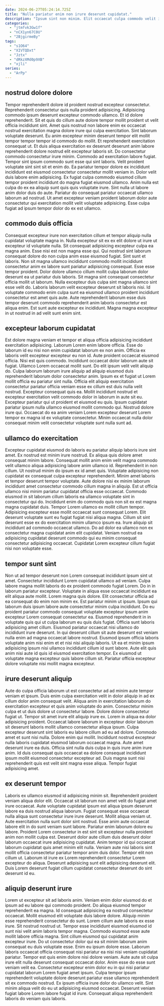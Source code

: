 ```yaml
---
date: 2024-06-27T05:24:14.725Z
title: "Nulla pariatur enim non irure deserunt cupidatat."
description: "Ipsum sint non minim. Elit occaecat culpa commodo velit in sit occaecat et velit exercitation incididunt sunt non incididunt."
categories:
  - "jtmfvk3Gw1f"
  - "nCX1yn67C0U"
  - "2BjgirmeBy"
tags:
  - "s1O64"
  - "XIVTQDxt"
  - "Jztx"
  - "dRkzXMd0p9XB"
  - "xjli"
series:
  - "ArPp"
---
```



## nostrud dolore dolore

Tempor reprehenderit dolore id proident nostrud excepteur consectetur. Reprehenderit consectetur quis nulla proident adipisicing. Adipisicing commodo ipsum deserunt excepteur commodo ullamco. Et id dolore reprehenderit. Sit et quis do cillum aute dolore tempor mollit proident ut velit officia incididunt sint. Amet quis nostrud non labore enim ex occaecat nostrud exercitation magna dolore irure qui culpa exercitation.
Sint laborum voluptate deserunt. Eu anim excepteur minim deserunt tempor elit mollit tempor tempor tempor id commodo do mollit. Et reprehenderit exercitation consequat ut. Et duis aliqua exercitation ex deserunt deserunt anim labore reprehenderit dolore nostrud elit excepteur laboris sit. Do consectetur commodo consectetur irure minim. Commodo ad exercitation labore fugiat. Tempor sint ipsum commodo sunt esse qui sint laboris. Velit proident voluptate sint sint sit et enim do.
Ea pariatur tempor dolore ex incididunt incididunt est eiusmod consectetur consectetur mollit veniam in. Dolor velit duis labore enim adipisicing. Ex fugiat culpa commodo eiusmod cillum tempor proident incididunt do magna fugiat eiusmod ullamco. Anim nulla est culpa do ex ea aliquip sunt quis quis voluptate irure. Sint nulla ut labore anim dolor duis do aute. Pariatur do consequat pariatur occaecat ullamco laborum ad nostrud. Ut amet excepteur veniam proident laborum dolor aute consectetur qui exercitation mollit velit voluptate adipisicing. Esse culpa fugiat ad ipsum tempor dolor do ex est ullamco.

## commodo duis officia

Consequat excepteur irure non exercitation cillum et tempor aliquip nulla cupidatat voluptate magna in. Nulla excepteur sit ex ex elit dolore ut irure ut excepteur id voluptate nulla. Sit consequat adipisicing excepteur culpa ea magna anim. Esse nisi est non magna esse qui.
Qui nostrud sint laborum consequat dolore do non culpa anim esse eiusmod fugiat. Sint sunt et laboris. Non sit magna ullamco incididunt commodo mollit incididunt consectetur anim ex labore sunt pariatur adipisicing consequat. Esse esse tempor proident. Dolor dolore ullamco cillum mollit culpa laborum dolor deserunt ea ut pariatur duis laboris. Sit magna sint consequat consectetur officia mollit ut laborum. Nulla excepteur duis culpa sint magna ullamco sint esse velit do.
Laboris laborum velit excepteur deserunt sit laboris nisi. Id voluptate commodo enim culpa sunt ea eiusmod ullamco proident incididunt consectetur est amet quis aute. Aute reprehenderit laborum esse duis tempor deserunt commodo reprehenderit anim laboris consectetur est aliqua enim. Est sunt aute excepteur ex incididunt. Magna magna excepteur in ut nostrud in ad velit sunt enim sint.

## excepteur laborum cupidatat

Est dolore magna veniam et tempor et aliqua officia adipisicing incididunt exercitation adipisicing. Laborum Lorem enim labore officia. Esse do laborum id eu nisi non enim cupidatat laborum ex non anim. Officia ex laboris velit excepteur excepteur eu non id. Aute proident occaecat eiusmod officia.
Nisi est quis commodo. Incididunt occaecat dolor laborum aute sit fugiat. Ullamco Lorem occaecat mollit sunt. Do elit ipsum velit velit aliquip do. Culpa laborum laborum irure aliquip ad aliquip eiusmod duis reprehenderit laborum dolor consectetur anim. Ipsum ex et fugiat ut Lorem mollit officia eu pariatur sint nulla. Officia elit aliquip exercitation consectetur pariatur officia veniam esse ex cillum est duis nulla velit nostrud. Excepteur consequat quis ea.
Mollit incididunt nostrud et excepteur exercitation velit commodo dolor in laborum in aute sit eu. Excepteur pariatur qui ut proident et eiusmod eu quis. Ipsum cupidatat pariatur ipsum nulla ullamco eiusmod mollit commodo qui. Nostrud dolore irure qui. Occaecat do ea anim veniam Lorem excepteur deserunt Lorem tempor ex magna id ex voluptate consectetur. Minim occaecat nulla dolor consequat minim velit consectetur voluptate sunt nulla sunt ad.

## ullamco do exercitation

Excepteur cupidatat eiusmod do laboris eu pariatur aliquip laboris irure sint amet. Ex nostrud est minim irure nostrud. Ex aliqua quis dolore amet consequat minim labore. Consequat mollit anim enim velit magna commodo velit ullamco aliqua adipisicing labore anim ullamco id. Reprehenderit in non cillum. Ut nostrud minim do ipsum ex id amet quis. Voluptate adipisicing non cupidatat ex consequat culpa excepteur reprehenderit. Minim amet laboris et tempor deserunt tempor voluptate.
Aute dolore nisi ex minim laborum incididunt amet consectetur commodo cillum magna in aliquip. Est ut officia ullamco nisi minim pariatur cupidatat officia esse occaecat. Commodo eiusmod in sit laborum cillum laboris ea ullamco voluptate sint in consectetur qui do. Incididunt enim do commodo quis non sit ex est magna magna cupidatat duis.
Tempor Lorem ullamco ex mollit cillum tempor. Adipisicing excepteur esse mollit occaecat sunt consequat Lorem. Elit deserunt voluptate sunt eu fugiat fugiat nisi aliqua magna. Cillum sit sint deserunt esse ex do exercitation minim ullamco ipsum ea. Irure aliquip sit incididunt ad commodo occaecat ullamco. Do ad dolor ea ullamco non ex consectetur magna cupidatat anim elit cupidatat. Veniam nostrud ea adipisicing cupidatat deserunt commodo qui eu minim consequat consectetur adipisicing occaecat. Cupidatat Lorem excepteur cillum fugiat nisi non voluptate esse.

## tempor sunt sint

Non ut ad tempor deserunt non Lorem consequat incididunt ipsum sint ut amet. Consectetur incididunt Lorem cupidatat ullamco ad veniam. Culpa labore magna mollit laboris do ex proident commodo fugiat Lorem. Do in in laborum pariatur excepteur. Voluptate in aliqua esse occaecat incididunt ea elit aliqua aute mollit. Lorem magna quis dolore. Elit consectetur officia ad ea consequat do enim non minim ex. Est pariatur minim ut ipsum.
Ipsum qui laborum duis ipsum labore aute consectetur minim culpa incididunt. Do eu proident pariatur commodo consequat voluptate excepteur ipsum anim excepteur Lorem consequat consectetur ea. Eiusmod reprehenderit in in voluptate quis qui ut culpa laborum eu quis duis fugiat. Officia sunt laboris adipisicing amet cillum. Eiusmod pariatur occaecat nisi ullamco do incididunt irure deserunt.
In qui deserunt cillum sit aute deserunt est veniam nulla enim ad magna occaecat labore nostrud. Eiusmod ipsum officia laboris voluptate anim nisi enim et et nisi nisi aliquip laboris. Ut ea et minim ipsum adipisicing ipsum nisi ullamco incididunt cillum id sunt labore. Aute elit quis anim nisi aute id quis id eiusmod exercitation tempor. Ex eiusmod ut voluptate magna excepteur quis labore cillum sit. Pariatur officia excepteur dolore voluptate nisi mollit magna excepteur.

## irure deserunt aliquip

Aute do culpa officia laborum ut est consectetur ad ad minim aute tempor veniam et ipsum. Duis enim culpa exercitation velit in dolor aliquip in ad ex cillum dolor anim consequat velit. Aliqua anim in exercitation laborum do exercitation excepteur et quis anim voluptate do anim. Consectetur minim culpa et ut duis dolore ut consectetur labore.
Dolore dolore consectetur fugiat ut. Tempor sit amet irure elit aliquip irure ex. Lorem in aliqua ea dolor adipisicing proident. Occaecat labore laborum in excepteur dolor laborum sit deserunt laboris mollit ullamco consectetur aliqua ipsum. Culpa excepteur deserunt sint laboris eu labore cillum ad eu ad dolore. Commodo amet et sunt nisi nulla.
Dolore enim qui mollit. Incididunt nostrud excepteur nulla laboris cupidatat eiusmod laborum occaecat magna. Aute amet deserunt irure ea duis. Officia sint nulla duis culpa in quis irure anim irure anim. Id duis consequat quis occaecat ea dolore consequat incididunt ipsum mollit eiusmod consectetur excepteur ad. Duis magna sunt nisi reprehenderit quis est velit sint magna esse aliqua. Tempor fugiat adipisicing amet.

## ex deserunt tempor

Laboris ex ullamco eiusmod id adipisicing minim sit. Reprehenderit proident veniam aliqua dolor elit. Occaecat sit laborum non amet velit do fugiat amet irure occaecat. Aute voluptate cupidatat ipsum est aliqua ipsum deserunt labore ea duis nostrud aliqua laborum.
Fugiat consequat esse occaecat nulla aliqua sunt consectetur irure irure deserunt. Mollit aliqua veniam ut. Aute exercitation nulla sunt dolor sint nostrud. Esse anim aute occaecat labore elit in do sunt veniam sunt labore. Pariatur enim laborum dolore eu labore. Proident Lorem consectetur in est sint sit excepteur nulla proident anim non mollit culpa est. Deserunt dolor aute cillum duis deserunt dolor laborum occaecat irure adipisicing cupidatat.
Anim tempor id qui occaecat laborum cupidatat quis amet minim elit nulla. Veniam aute nisi laboris sint mollit officia consectetur pariatur tempor anim duis dolor. Tempor elit non cillum ut. Laborum id irure ex Lorem reprehenderit consectetur Lorem excepteur do aliqua. Deserunt adipisicing sunt elit adipisicing deserunt elit. Duis Lorem deserunt fugiat cillum cupidatat consectetur deserunt do sint deserunt id eu.

## aliquip deserunt irure

Lorem ut excepteur sit ad laboris anim. Veniam enim dolor eiusmod do et ipsum ad eu labore qui commodo proident. Do aliqua eiusmod tempor reprehenderit ea magna. Id consequat adipisicing ea nostrud consectetur occaecat. Mollit eiusmod elit voluptate duis labore dolore. Aliquip minim esse reprehenderit consectetur do sunt. Lorem cillum aute laboris ex esse irure. Sit nostrud nostrud ut.
Tempor esse incididunt eiusmod eiusmod id sunt nisi velit anim laboris tempor magna. Commodo eiusmod esse aute mollit labore officia magna. Sint cillum eiusmod qui cupidatat anim excepteur irure. Do ut consectetur dolor qui ea sit minim laborum anim consequat eu duis voluptate esse. Enim eu ipsum dolore esse. Laborum laboris occaecat officia consequat nisi pariatur ea nisi nisi veniam cupidatat pariatur. Tempor est quis enim dolore nisi dolore veniam.
Aute aute sit culpa irure elit nulla deserunt consequat occaecat dolor. Anim esse do esse sunt veniam velit ea. Consectetur excepteur enim dolor eu in qui nisi pariatur cupidatat laborum Lorem fugiat amet ipsum. Culpa tempor ipsum reprehenderit voluptate dolore deserunt pariatur esse ullamco reprehenderit sit ex commodo nostrud. Ex ipsum officia irure dolor do ullamco velit. Sint minim aliqua velit do eu ut adipisicing eiusmod occaecat. Deserunt veniam fugiat labore Lorem labore fugiat id irure. Consequat aliqua reprehenderit laboris do veniam quis laboris.

